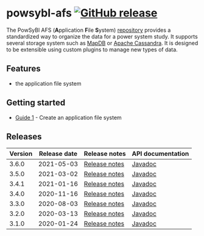 # powsybl-afs [![GitHub release](https://img.shields.io/github/release/powsybl/powsybl-afs.svg?sort=semver)](https://github.com/powsybl/powsybl-afs/releases/)
The PowSyBl AFS (**A**pplication **F**ile **S**ystem) [repository](https://github.com/powsybl/powsybl-afs) provides a standardized way to organize the data for a power system study. It supports several storage system such as [MapDB](http://www.mapdb.org) or [Apache Cassandra](https://cassandra.apache.org). It is designed to be extensible using custom plugins to manage new types of data.  

## Features

- the application file system 

## Getting started

- [Guide 1]() - Create an application file system

## Releases

| Version | Release date | Release notes | API documentation |
| ------- | ------------ | ------------- | ----------------- |
| 3.6.0 | 2021-05-03 | [Release notes](https://github.com/powsybl/powsybl-afs/releases/tag/v3.6.0) | [Javadoc](https://javadoc.io/doc/com.powsybl/powsybl-afs/3.6.0/index.html) |
| 3.5.0 | 2021-03-02 | [Release notes](https://github.com/powsybl/powsybl-afs/releases/tag/v3.5.0) | [Javadoc](https://javadoc.io/doc/com.powsybl/powsybl-afs/3.5.0/index.html) |
| 3.4.1 | 2021-01-16 | [Release notes](https://github.com/powsybl/powsybl-afs/releases/tag/v3.4.1) | [Javadoc](https://javadoc.io/doc/com.powsybl/powsybl-afs/3.4.1/index.html) |
| 3.4.0 | 2020-11-16 | [Release notes](https://github.com/powsybl/powsybl-afs/releases/tag/v3.4.0) | [Javadoc](https://javadoc.io/doc/com.powsybl/powsybl-afs/3.4.0/index.html) |
| 3.3.0 | 2020-08-03 | [Release notes](https://github.com/powsybl/powsybl-afs/releases/tag/v3.3.0) | [Javadoc](https://javadoc.io/doc/com.powsybl/powsybl-afs/3.3.0/index.html) |
| 3.2.0 | 2020-03-13 | [Release notes](https://github.com/powsybl/powsybl-afs/releases/tag/v3.2.0) | [Javadoc](https://javadoc.io/doc/com.powsybl/powsybl-afs/3.2.0/index.html) |
| 3.1.0 | 2020-01-24 | [Release notes](https://github.com/powsybl/powsybl-afs/releases/tag/v3.1.0) | [Javadoc](https://javadoc.io/doc/com.powsybl/powsybl-afs/3.1.0/index.html) |
